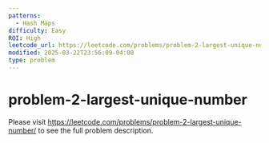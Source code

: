 ```yaml
---
patterns:
  - Hash Maps
difficulty: Easy
ROI: High
leetcode_url: https://leetcode.com/problems/problem-2-largest-unique-number/
modified: 2025-03-22T23:56:09-04:00
type: problem
---
```


# problem-2-largest-unique-number

Please visit https://leetcode.com/problems/problem-2-largest-unique-number/ to see the full problem description.
